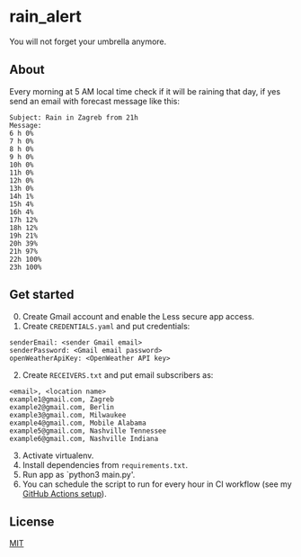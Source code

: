 # rain_alert
You will not forget your umbrella anymore.

## About
Every morning at 5 AM local time check if it will be raining that day, if yes 
send an email with forecast message like this:
```
Subject: Rain in Zagreb from 21h
Message:
6 h 0%
7 h 0%
8 h 0%
9 h 0%
10h 0%
11h 0%
12h 0%
13h 0%
14h 1%
15h 4%
16h 4%
17h 12%
18h 12%
19h 21%
20h 39%
21h 97%
22h 100%
23h 100%
```

## Get started
0. Create Gmail account and enable the Less secure app access. 
1. Create `CREDENTIALS.yaml` and put credentials:
```
senderEmail: <sender Gmail email>
senderPassword: <Gmail email password>
openWeatherApiKey: <OpenWeather API key>
```
2. Create `RECEIVERS.txt` and put email subscribers as:
```
<email>, <location name>
example1@gmail.com, Zagreb
example2@gmail.com, Berlin
example3@gmail.com, Milwaukee
example4@gmail.com, Mobile Alabama
example5@gmail.com, Nashville Tennessee
example6@gmail.com, Nashville Indiana
```
3. Activate virtualenv.
4. Install dependencies from `requirements.txt`.
5. Run app as `python3 main.py'.
6. You can schedule the script to run for every 
hour in CI workflow (see my [GitHub Actions setup](https://github.com/IvanVnucec/rain_alert/blob/master/.github/workflows/main.yml)).

## License
[MIT](LICENSE.md)
